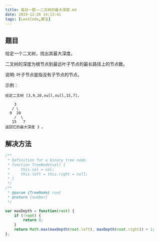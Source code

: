 ```yaml
---
title: 每日一题——二叉树的最大深度.md
date: 2019-12-26 14:13:41
tags: [LeetCode,算法]
---
```


## 题目
给定一个二叉树，找出其最大深度。

二叉树的深度为根节点到最远叶子节点的最长路径上的节点数。

说明: 叶子节点是指没有子节点的节点。

示例：
```
给定二叉树 [3,9,20,null,null,15,7]，

    3
   / \
  9  20
    /  \
   15   7
返回它的最大深度 3 。
```

## 解决方法
```js
/**
 * Definition for a binary tree node.
 * function TreeNode(val) {
 *     this.val = val;
 *     this.left = this.right = null;
 * }
 */
/**
 * @param {TreeNode} root
 * @return {number}
 */

var maxDepth = function(root) {
    if (!root) {
        return 0;
    }
    return Math.max(maxDepth(root.left), maxDepth(root.right)) + 1;
};
```